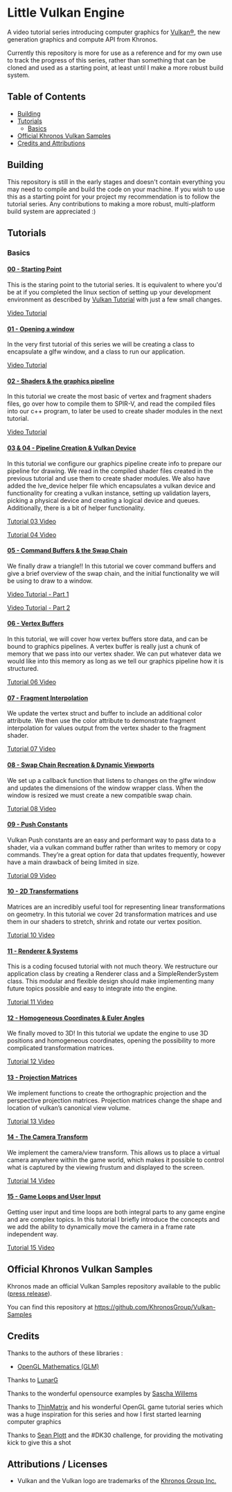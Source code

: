 # Little Vulkan Engine

A video tutorial series introducing computer graphics for [Vulkan®](https://www.khronos.org/vulkan/), the new generation graphics and compute API from Khronos.

Currently this repository is more for use as a reference and for my own use to track the progress of this series, rather than something that can be cloned and used as a starting point, at least until I make a more robust build system.


## Table of Contents
+ [Building](#Building)
+ [Tutorials](#Tutorials)
    + [Basics](#Basics)
+ [Official Khronos Vulkan Samples](#Khronossamples)
+ [Credits and Attributions](#CreditsAttributions)

## <a name="Building"></a> Building

This repository is still in the early stages and doesn't contain everything you may need to compile and build the code on your machine. If you wish to use this as a starting point for your project my recommendation is to follow the tutorial series. Any contributions to making a more robust, multi-platform build system are appreciated :)

## <a name="Tutorials"></a> Tutorials

### <a name="Basics"></a> Basics

#### [00 - Starting Point](littleVulkanEngine/tutorial00/)

This is the staring point to the tutorial series. It is equivalent to where you'd be at if you completed the linux section of 
setting up your development environment as described by [Vulkan Tutorial](https://vulkan-tutorial.com/Development_environment) 
with just a few small changes.

  [Video Tutorial](https://youtu.be/Y9U9IE0gVHA)

#### [01 - Opening a window](littleVulkanEngine/tutorial01/)

In the very first tutorial of this series we will be creating a class to encapsulate a glfw window, and a class to run our application.

  [Video Tutorial](https://youtu.be/lr93-_cC8v4)

#### [02 - Shaders & the graphics pipeline](littleVulkanEngine/tutorial02/)

In this tutorial we create the most basic of vertex and fragment shaders files, go over how to compile them to SPIR-V, and read
the compiled files into our c++ program, to later be used to create shader modules in the next tutorial. 

  [Video Tutorial](https://youtu.be/_riranMmtvI)

#### [03 & 04 - Pipeline Creation & Vulkan Device](https://github.com/blurrypiano/littleVulkanEngine/tree/master/littleVulkanEngine/tutorial03%2604)

In this tutorial we configure our graphics pipeline create info to prepare our pipeline for drawing. We read in the compiled shader files created in the previous tutorial and use them to create shader modules. We also have added the lve_device helper file which encapsulates a vulkan device and functionality for creating a vulkan instance, setting up validation layers, picking a physical device and creating a logical device and queues. Additionally, there is a bit of helper functionality.

[Tutorial 03 Video](https://youtu.be/LYKlEIzGmW4)

[Tutorial 04 Video](https://youtu.be/ecMcXW6MSYU)

#### [05 - Command Buffers & the Swap Chain](https://github.com/blurrypiano/littleVulkanEngine/tree/master/littleVulkanEngine/tutorial05)

We finally draw a triangle!! In this tutorial we cover command buffers and give a brief overview of the swap chain, and the initial functionality we will be using to draw to a window.

[Video Tutorial - Part 1](https://youtu.be/IUYH74MqxOA)

[Video Tutorial - Part 2](https://youtu.be/_VOR6q3edig)

#### [06 - Vertex Buffers](https://github.com/blurrypiano/littleVulkanEngine/tree/master/littleVulkanEngine/tutorial06)

In this tutorial, we will cover how vertex buffers store data, and can be bound to graphics pipelines. A vertex buffer is really just a chunk of memory that we pass into our vertex shader. We can put whatever data we would like into this memory as long as we tell our graphics pipeline how it is structured.

[Tutorial 06 Video](https://www.youtube.com/watch?v=mnKp501RXDc)

#### [07 - Fragment Interpolation](https://github.com/blurrypiano/littleVulkanEngine/tree/master/littleVulkanEngine/tutorial07)

We update the vertex struct and buffer to include an additional color attribute. We then use the color attribute to demonstrate fragment interpolation for values output from the vertex shader to the fragment shader.

[Tutorial 07 Video](https://youtu.be/ngoZZkMuCOM)

#### [08 - Swap Chain Recreation & Dynamic Viewports](https://github.com/blurrypiano/littleVulkanEngine/tree/master/littleVulkanEngine/tutorial08)

We set up a callback function that listens to changes on the glfw window and updates the dimensions of the window wrapper class. When the window is resized we must create a new compatible swap chain.

[Tutorial 08 Video](https://youtu.be/0IIqvi3Z0ng)

#### [09 - Push Constants](https://github.com/blurrypiano/littleVulkanEngine/tree/master/littleVulkanEngine/tutorial09)

Vulkan Push constants are an easy and performant way to pass data to a shader, via a vulkan command buffer rather than writes to memory or copy commands. They’re a great option for data that updates frequently, however have a main drawback of being limited in size.


[Tutorial 09 Video](https://youtu.be/wlLGLWI9Fdc)

#### [10 - 2D Transformations](https://github.com/blurrypiano/littleVulkanEngine/tree/master/littleVulkanEngine/tutorial10)

Matrices are an incredibly useful tool for representing linear transformations on geometry. In this tutorial we cover 2d transformation matrices and use them in our shaders to stretch, shrink and rotate our vertex position.

[Tutorial 10 Video](https://www.youtube.com/watch?v=gxUcgc88tD4)


#### [11 - Renderer & Systems](https://github.com/blurrypiano/littleVulkanEngine/tree/master/littleVulkanEngine/tutorial11)

This is a coding focused tutorial with not much theory. We restructure our application class by creating a Renderer class and a SimpleRenderSystem class. This modular and flexible design should make implementing many future topics possible and easy to integrate into the engine. 

[Tutorial 11 Video](https://youtu.be/uGRSTRGlZVs)

#### [12 - Homogeneous Coordinates & Euler Angles](https://github.com/blurrypiano/littleVulkanEngine/tree/master/littleVulkanEngine/tutorial12)

We finally moved to 3D! In this tutorial we update the engine to use 3D positions and homogeneous coordinates, opening the possibility to more complicated transformation matrices. 

[Tutorial 12 Video](https://youtu.be/0X_kRtyVzm4)

#### [13 - Projection Matrices](https://github.com/blurrypiano/littleVulkanEngine/tree/master/littleVulkanEngine/tutorial13)

We implement functions to create the orthographic projection and the perspective projection matrices. Projection matrices change the shape and location of vulkan’s canonical view volume. 

[Tutorial 13 Video](https://youtu.be/YO46x8fALzE)

#### [14 - The Camera Transform](https://github.com/blurrypiano/littleVulkanEngine/tree/master/littleVulkanEngine/tutorial14)

We implement the camera/view transform. This allows us to place a virtual camera anywhere within the game world, which makes it possible to control what is captured by the viewing frustum and displayed to the screen. 

[Tutorial 14 Video](https://youtu.be/rvJHkYnAR3w)

#### [15 - Game Loops and User Input](https://github.com/blurrypiano/littleVulkanEngine/tree/master/littleVulkanEngine/tutorial15)

Getting user input and time loops are both integral parts to any game engine and are complex topics. In this tutorial I briefly introduce the concepts and we add the ability to dynamically move the camera in a frame rate independent way. 

[Tutorial 15 Video](https://youtu.be/wFV9zPU_Cjg)

## <a name="Khronossamples"></a> Official Khronos Vulkan Samples

Khronos made an official Vulkan Samples repository available to the public ([press release](https://www.khronos.org/blog/vulkan-releases-unified-samples-repository?utm_source=Khronos%20Blog&utm_medium=Twitter&utm_campaign=Vulkan%20Repository)).

You can find this repository at https://github.com/KhronosGroup/Vulkan-Samples

## <a name="CreditsAttributions"></a> Credits
Thanks to the authors of these libraries :
- [OpenGL Mathematics (GLM)](https://github.com/g-truc/glm)

Thanks to [LunarG](http://www.lunarg.com)

Thanks to the wonderful opensource examples by [Sascha Willems](https://github.com/SaschaWillems/Vulkan)

Thanks to [ThinMatrix](https://www.youtube.com/user/ThinMatrix/featured) and his wonderful OpenGL game tutorial series which was a huge inspiration for this series and how I first started learning computer graphics

Thanks to [Sean Plott](https://day9.tv/) and the #DK30 challenge, for providing the motivating kick to give this a shot

## Attributions / Licenses
- Vulkan and the Vulkan logo are trademarks of the [Khronos Group Inc.](http://www.khronos.org)
